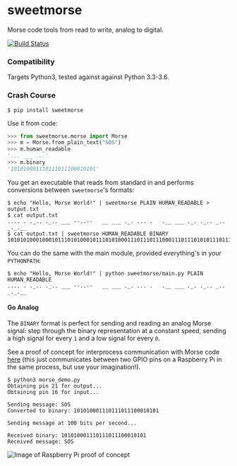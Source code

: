 # sweetmorse

Morse code tools from read to write, analog to digital.

[![Build Status](https://travis-ci.org/Jdsleppy/sweetmorse.svg?branch=master)](https://travis-ci.org/Jdsleppy/sweetmorse)

### Compatibility

Targets Python3, tested against against Python 3.3-3.6.

### Crash Course

```
$ pip install sweetmorse
```

Use it from code:
```python
>>> from sweetmorse.morse import Morse
>>> m = Morse.from_plain_text("SOS")
>>> m.human_readable
'... ___ ...'
>>> m.binary
'101010001110111011100010101'
```
You get an executable that reads from standard in and performs conversions between `sweetmorse`'s formats:
```
$ echo "Hello, Morse World!" | sweetmorse PLAIN HUMAN_READABLE > output.txt
$ cat output.txt
.... . ._.. ._.. ___ --..--   __ ___ ._. ... .   .__ ___ ._. ._.. _.. _._.__
$ cat output.txt | sweetmorse HUMAN_READABLE BINARY
101010100010001011101010001011101010001110111011100011101110101011101110000000111011100011101110111000101110100010101000100000001011101110001110111011100010111010001011101010001110101
```

You can do the same with the main module, provided everything's in your `PYTHONPATH`:
```
$ echo "Hello, Morse World!" | python sweetmorse/main.py PLAIN HUMAN_READABLE
.... . ._.. ._.. ___ --..--   __ ___ ._. ... .   .__ ___ ._. ._.. _.. _._.__
```

#### Go Analog

The `BINARY` format is perfect for sending and reading an analog Morse signal: step through the binary representation at a constant speed, sending a high signal for every `1` and a low signal for every `0`.

See a proof of concept for interprocess communication with Morse code [here](/example)  (this just communicates between two GPIO pins on a Raspberry Pi in the same process, but use your imagination!).
```
$ python3 morse_demo.py
Obtaining pin 21 for output...
Obtaining pin 16 for input...

Sending message: SOS
Converted to binary: 101010001110111011100010101

Sending message at 100 bits per second...

Received binary: 101010001110111011100010101
Received message: SOS
```

![Image of Raspberry Pi proof of concept](/example/circuit.jpg)